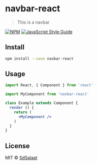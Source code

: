 # navbar-react

> This is a navbar

[![NPM](https://img.shields.io/npm/v/navbar-react.svg)](https://www.npmjs.com/package/navbar-react) [![JavaScript Style Guide](https://img.shields.io/badge/code_style-standard-brightgreen.svg)](https://standardjs.com)

## Install

```bash
npm install --save navbar-react
```

## Usage

```jsx
import React, { Component } from 'react'

import MyComponent from 'navbar-react'

class Example extends Component {
  render () {
    return (
      <MyComponent />
    )
  }
}
```

## License

MIT © [SdSalaat](https://github.com/SdSalaat)
